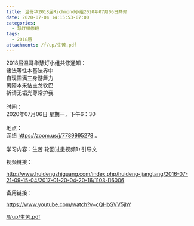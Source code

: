 ```yaml
---
title: 温哥华2018届Richmond小组2020年07月06日共修
date: 2020-07-04 14:15:53-07:00
categories:
  - 慧灯禅修班
tags:
  - 2018届
attachments: /f/up/生苦.pdf
---
```

2018届温哥华慧灯小组共修通知：\
诸法等性本基法界中\
自现圆满三身游舞力\
离障本来怙主龙钦巴\
祈请无垢光尊常护我\
\
时间：\
2020年07月06日 星期一，下午6：30\
\
地点：\
网络 <https://zoom.us/j/7789995278> 。\
\
学习内容：生苦 轮回过患视频1+引导文

视频链接：

<!--StartFragment-->

<http://www.huidengzhiguang.com/index.php/huideng-jiangtang/2016-07-21-09-15-04/2017-01-20-04-20-16/1103-l16006>

<!--EndFragment-->

备用链接：

<!--StartFragment-->

<https://www.youtube.com/watch?v=cQHbSVV5jhY>

<!--EndFragment-->

[/f/up/生苦.pdf](/f/up/生苦.pdf)